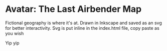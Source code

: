 # Avatar: The Last Airbender Map

Fictional geography is where it's at. Drawn in Inkscape and saved as an svg for better interactivity. Svg is put inline in the index.html file, copy paste as you wish

Yip yip

